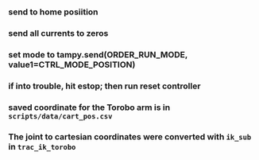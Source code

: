 ###  send to home posiition

###  send all currents to zeros

###  set mode to tampy.send(ORDER_RUN_MODE, value1=CTRL_MODE_POSITION)

###  if into trouble, hit estop; then run reset controller


### saved coordinate for the Torobo arm is in `scripts/data/cart_pos.csv`

### The joint to cartesian coordinates were converted with `ik_sub` in `trac_ik_torobo`
